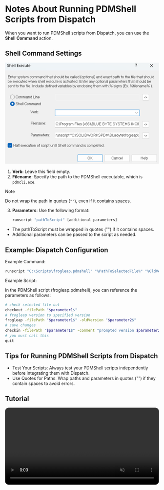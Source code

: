 # Notes About Running PDMShell Scripts from Dispatch

When you want to run PDMShell scripts from Dispatch, you can use the **Shell Command** action.



## Shell Command Settings

![dispatchwindow](../images/dispatchwindow.png)

1. **Verb**: Leave this field empty.
2. **Filename**: Specify the path to the PDMShell executable, which is `pdmcli.exe`.  
 > [!NOTE]
 > Do not wrap the path in quotes (`""`), even if it contains spaces.

3. **Parameters**: Use the following format:  
   ```bash
   runscript "pathToScript" [additional parameters]
   ```

- The pathToScript must be wrapped in quotes ("") if it contains spaces.
- Additional parameters can be passed to the script as needed.

## Example: Dispatch Configuration
Example Command:
```bash
runscript "C:\Scripts\frogleap.pdmshell" "%PathToSelectedFile%" "%OldVersion%"
```

Example Script:

In the PDMShell script (frogleap.pdmshell), you can reference the parameters as follows:

``` bash
# check selected file out
checkout -filePath "$parameter1$"
# frogleap version to specified version 
frogleap -filePath "$parameter1$" -oldVersion "$parameter2$"
# save changes
checkin -filePath "$parameter1$" -comment "prompted version $parameter2$"
# you must call this
quit
```

## Tips for Running PDMShell Scripts from Dispatch
- Test Your Scripts: Always test your PDMShell scripts independently before integrating them with Dispatch.
- Use Quotes for Paths: Wrap paths and parameters in quotes ("") if they contain spaces to avoid errors.

## Tutorial
 <video src="https://bluebyte.biz/wp-content/pdmshellvideos/dispatch.mp4" autoplay muted controls style="width: 100%; border-radius: 12px;"></video>

